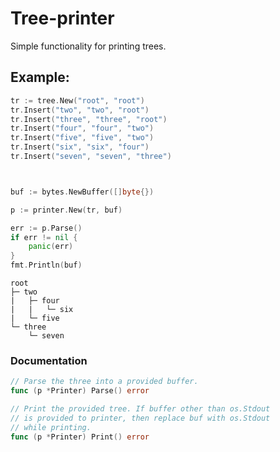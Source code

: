 # Tree-printer

Simple functionality for printing trees. 

## Example: 
```go
tr := tree.New("root", "root")
tr.Insert("two", "two", "root")
tr.Insert("three", "three", "root")
tr.Insert("four", "four", "two")
tr.Insert("five", "five", "two")
tr.Insert("six", "six", "four")
tr.Insert("seven", "seven", "three")



buf := bytes.NewBuffer([]byte{})

p := printer.New(tr, buf)

err := p.Parse()
if err != nil {
    panic(err)
}
fmt.Println(buf) 
```
```  
root
├─ two
|   ├─ four
|   |   └─ six
|   └─ five
└─ three
    └─ seven
```  

### Documentation

```go
// Parse the three into a provided buffer.
func (p *Printer) Parse() error

// Print the provided tree. If buffer other than os.Stdout
// is provided to printer, then replace buf with os.Stdout
// while printing.
func (p *Printer) Print() error
```